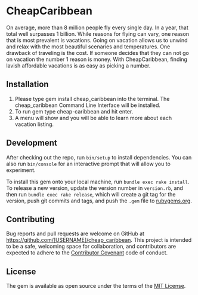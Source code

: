 # CheapCaribbean

On average, more than 8 million people fly every single day. In a year, that total well surpasses 1 billion. While reasons for flying can vary, one reason
that is most prevalent is vacations. Going on vacation allows us to unwind and relax with the most beautiful scenaries and temperatures. One drawback of 
traveling is the cost. If someone decides that they can not go on vacation the number 1 reason is money. With CheapCaribbean, finding lavish affordable 
vacations is as easy as picking a number. 

## Installation

1. Please type gem install cheap_caribbean into the terminal. The cheap_caribbean Command Line Interface will be installed.
2. To run gem type cheap-caribbean and hit enter.
3. A menu will show and you will be able to learn more about each vacation listing.


## Development

After checking out the repo, run `bin/setup` to install dependencies. You can also run `bin/console` for an interactive prompt that will allow you to experiment.

To install this gem onto your local machine, run `bundle exec rake install`. To release a new version, update the version number in `version.rb`, and then run `bundle exec rake release`, which will create a git tag for the version, push git commits and tags, and push the `.gem` file to [rubygems.org](https://rubygems.org).

## Contributing

Bug reports and pull requests are welcome on GitHub at https://github.com/[USERNAME]/cheap_caribbean. This project is intended to be a safe, welcoming space for collaboration, and contributors are expected to adhere to the [Contributor Covenant](http://contributor-covenant.org) code of conduct.


## License

The gem is available as open source under the terms of the [MIT License](http://opensource.org/licenses/MIT).

